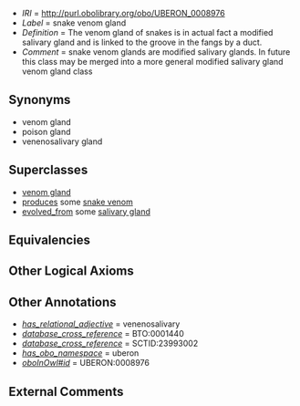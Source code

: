  * *IRI* = http://purl.obolibrary.org/obo/UBERON_0008976
 * *Label* = snake venom gland
 * *Definition* = The venom gland of snakes is in actual fact a modified salivary gland and is linked to the groove in the fangs by a duct.
 * *Comment* = snake venom glands are modified salivary glands. In future this class may be merged into a more general modified salivary gland venom gland class

## Synonyms

 * venom gland
 * poison gland
 * venenosalivary gland

## Superclasses

 * [venom gland](../../UBERON/79/UBERON_0011579.md)
 * [produces](../../RO/00/RO_0003000.md) some [snake venom](../../UBERON/76/UBERON_0013076.md)
 * [evolved_from](../../core#evolved/om/core#evolved_from.md) some [salivary gland](../../UBERON/44/UBERON_0001044.md)

## Equivalencies


## Other Logical Axioms


## Other Annotations

 * *[has_relational_adjective](../../UBPROP/07/UBPROP_0000007.md)* = venenosalivary
 * *[database_cross_reference](../../ef/oboInOwl#hasDbXref.md)* = BTO:0001440
 * *[database_cross_reference](../../ef/oboInOwl#hasDbXref.md)* = SCTID:23993002
 * *[has_obo_namespace](../../ce/oboInOwl#hasOBONamespace.md)* = uberon
 * *[oboInOwl#id](../../id/oboInOwl#id.md)* = UBERON:0008976

## External Comments

